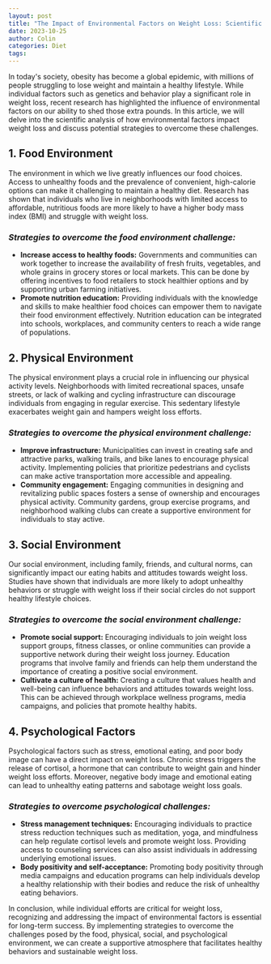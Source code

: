 ```yaml
---
layout: post
title: "The Impact of Environmental Factors on Weight Loss: Scientific Analysis"
date: 2023-10-25
author: Colin
categories: Diet
tags: 
---
```


In today's society, obesity has become a global epidemic, with millions of people struggling to lose weight and maintain a healthy lifestyle. While individual factors such as genetics and behavior play a significant role in weight loss, recent research has highlighted the influence of environmental factors on our ability to shed those extra pounds. In this article, we will delve into the scientific analysis of how environmental factors impact weight loss and discuss potential strategies to overcome these challenges.

## 1. **Food Environment**

The environment in which we live greatly influences our food choices. Access to unhealthy foods and the prevalence of convenient, high-calorie options can make it challenging to maintain a healthy diet. Research has shown that individuals who live in neighborhoods with limited access to affordable, nutritious foods are more likely to have a higher body mass index (BMI) and struggle with weight loss.

### *Strategies to overcome the food environment challenge:*
- **Increase access to healthy foods:** Governments and communities can work together to increase the availability of fresh fruits, vegetables, and whole grains in grocery stores or local markets. This can be done by offering incentives to food retailers to stock healthier options and by supporting urban farming initiatives.
- **Promote nutrition education:** Providing individuals with the knowledge and skills to make healthier food choices can empower them to navigate their food environment effectively. Nutrition education can be integrated into schools, workplaces, and community centers to reach a wide range of populations.

## 2. **Physical Environment**

The physical environment plays a crucial role in influencing our physical activity levels. Neighborhoods with limited recreational spaces, unsafe streets, or lack of walking and cycling infrastructure can discourage individuals from engaging in regular exercise. This sedentary lifestyle exacerbates weight gain and hampers weight loss efforts.

### *Strategies to overcome the physical environment challenge:*
- **Improve infrastructure:** Municipalities can invest in creating safe and attractive parks, walking trails, and bike lanes to encourage physical activity. Implementing policies that prioritize pedestrians and cyclists can make active transportation more accessible and appealing.
- **Community engagement:** Engaging communities in designing and revitalizing public spaces fosters a sense of ownership and encourages physical activity. Community gardens, group exercise programs, and neighborhood walking clubs can create a supportive environment for individuals to stay active.

## 3. **Social Environment**

Our social environment, including family, friends, and cultural norms, can significantly impact our eating habits and attitudes towards weight loss. Studies have shown that individuals are more likely to adopt unhealthy behaviors or struggle with weight loss if their social circles do not support healthy lifestyle choices.

### *Strategies to overcome the social environment challenge:*
- **Promote social support:** Encouraging individuals to join weight loss support groups, fitness classes, or online communities can provide a supportive network during their weight loss journey. Education programs that involve family and friends can help them understand the importance of creating a positive social environment.
- **Cultivate a culture of health:** Creating a culture that values health and well-being can influence behaviors and attitudes towards weight loss. This can be achieved through workplace wellness programs, media campaigns, and policies that promote healthy habits.

## 4. **Psychological Factors**

Psychological factors such as stress, emotional eating, and poor body image can have a direct impact on weight loss. Chronic stress triggers the release of cortisol, a hormone that can contribute to weight gain and hinder weight loss efforts. Moreover, negative body image and emotional eating can lead to unhealthy eating patterns and sabotage weight loss goals.

### *Strategies to overcome psychological challenges:*
- **Stress management techniques:** Encouraging individuals to practice stress reduction techniques such as meditation, yoga, and mindfulness can help regulate cortisol levels and promote weight loss. Providing access to counseling services can also assist individuals in addressing underlying emotional issues.
- **Body positivity and self-acceptance:** Promoting body positivity through media campaigns and education programs can help individuals develop a healthy relationship with their bodies and reduce the risk of unhealthy eating behaviors.

In conclusion, while individual efforts are critical for weight loss, recognizing and addressing the impact of environmental factors is essential for long-term success. By implementing strategies to overcome the challenges posed by the food, physical, social, and psychological environment, we can create a supportive atmosphere that facilitates healthy behaviors and sustainable weight loss.